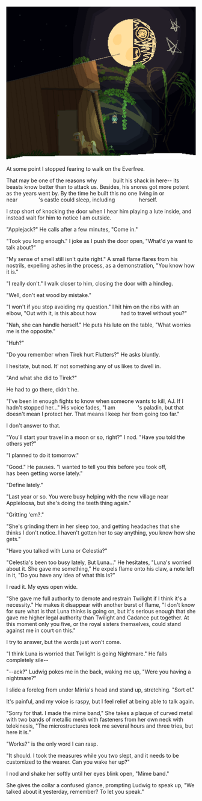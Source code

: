 ![](99Images/00.png)

At some point I stopped fearing to walk on the Everfree.

That may be one of the reasons why       built his shack in here-- its beasts know better than to attack us. Besides, his snores got more potent as the years went by. By the time he built this no one living in or near        's castle could sleep, including          herself.

I stop short of knocking the door when I hear him playing a lute inside, and instead wait for him to notice I am outside.

 "Applejack?" He calls after a few minutes, "Come in."

 "Took you long enough." I joke as I push the door open, "What'd ya want to talk about?"
 
 "My sense of smell still isn't quite right." A small flame flares from his nostrils, expelling ashes in the process, as a demonstration, "You know how it is."

 "I really don't." I walk closer to him, closing the door with a hindleg.
 
 "Well, don't eat wood by mistake."
 
 "I won't if you stop avoiding my question." I hit him on the ribs with an elbow, "Out with it, is this about how          had to travel without you?"
 
 "Nah, she can handle herself." He puts his lute on the table, "What worries me is the opposite."
 
 "Huh?"
 
 "Do you remember when Tirek hurt Flutters?" He asks bluntly.
 
I hesitate, but nod. It' not something any of us likes to dwell in.

 "And what she did to Tirek?"

He had to go there, didn't he.

 "I've been in enough fights to know when someone wants to kill, AJ. If I hadn't stopped her..." His voice fades, "I am         's paladin, but that doesn't mean I protect her. That means I keep her from going too far."

I don't answer to that.
 
 "You'll start your travel in a moon or so, right?" I nod. "Have you told the others yet?"
 
 "I planned to do it tomorrow."
 
 "Good." He pauses. "I wanted to tell you this before you took off,          has been getting worse lately."
 
 "Define lately."
 
 "Last year or so. You were busy helping with the new village near Appleloosa, but she's doing the teeth thing again."
 
 "Gritting 'em?."
 
 "She's grinding them in her sleep too, and getting headaches that she thinks I don't notice. I haven't gotten her to say anything, you know how she gets."
 
 "Have you talked with Luna or Celestia?"
 
 "Celestia's been too busy lately, But Luna..." He hesitates, "Luna's worried about it. She gave me something," He expels flame onto his claw, a note left in it, "Do you have any idea of what this is?"
 
I read it. My eyes open wide.

 "She gave me full authority to demote and restrain Twilight if I think it's a necessity." He makes it disappear with another burst of flame, "I don't know for sure what is that Luna thinks is going on, but it's serious enough that she gave me higher legal authority than Twilight and Cadance put together. At this moment only you five, or the royal sisters themselves, could stand against me in court on this."

I try to answer, but the words just won't come.

 "I think Luna is worried that Twilight is going Nightmare." He falls completely sile--
 

 "--ack?" Ludwig pokes me in the back, waking me up, "Were you having a nightmare?"

I slide a foreleg from under Mirria's head and stand up, stretching. "Sort of."

It's painful, and my voice is raspy, but I feel relief at being able to talk again.

 "Sorry for that. I made the mime band," She takes a plaque of curved metal with two bands of metallic mesh with fasteners from her own neck with telekinesis, "The microstructures took me several hours and three tries, but here it is."
 
 "Works?" is the only word I can rasp.

 "It should. I took the measures while you two slept, and it needs to be customized to the wearer. Can you wake her up?"

I nod and shake her softly until her eyes blink open, "Mime band."

She gives the collar a confused glance, prompting Ludwig to speak up, "We talked about it yesterday, remember? To let you speak."